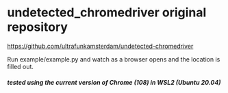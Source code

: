
# undetected_chromedriver original repository #

https://github.com/ultrafunkamsterdam/undetected-chromedriver

Run example/example.py and watch as a browser opens and the location is filled out.

##### tested using the current version of Chrome (108) in WSL2 (Ubuntu 20.04)